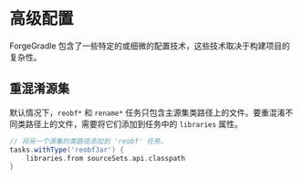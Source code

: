 高级配置
=======================

ForgeGradle 包含了一些特定的或细微的配置技术，这些技术取决于构建项目的复杂性。

重混淆源集
-------------------------

默认情况下，`reobf*` 和 `rename*` 任务只包含主源集类路径上的文件。要重混淆不同类路径上的文件，需要将它们添加到任务中的 `libraries` 属性。

```gradle
// 将另一个源集的类路径添加到 'reobf' 任务。
tasks.withType('reobfJar') {
    libraries.from sourceSets.api.classpath
}
```
